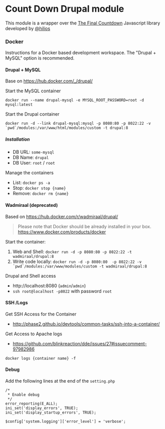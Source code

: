 # Count Down Drupal module
This module is a wrapper over the [The Final Countdown](http://hilios.github.io/jQuery.countdown/) Javascript library developed by [@hilios](https://github.com/hilios)



### Docker
Instructions for a Docker based development workspace. The "Drupal + MySQL" option is recommended.

#### Drupal + MySQL
Base on https://hub.docker.com/_/drupal/

Start the MySQL container

```
docker run --name drupal-mysql -e MYSQL_ROOT_PASSWORD=root -d mysql:latest
```

Start the Drupal container

```
docker run -d --link drupal-mysql:mysql -p 8080:80 -p 8022:22 -v `pwd`/modules:/var/www/html/modules/custom -t drupal:8
```

##### Installation

* DB URL: `some-mysql`
* DB Name: `drupal`
* DB User: `root` / `root`

Manage the containers

* List: `docker ps -a`
* Stop: `docker stop {name}`
* Remove: `docker rm {name}`

#### Wadmiraal (deprecated)
Based on https://hub.docker.com/r/wadmiraal/drupal/
> Please note that Docker should be already installed in your box. https://www.docker.com/products/docker

Start the container:

1. Web and Shell: `docker run -d -p 8080:80 -p 8022:22 -t wadmiraal/drupal:8`
2. Write code locally: ``docker run -d -p 8080:80  -p 8022:22 -v `pwd`/modules:/var/www/modules/custom -t wadmiraal/drupal:8``

Drupal and Shell access
* http://localhost:8080 (`admin`/`admin`)
* `ssh root@localhost -p8022` with password `root`


#### SSH /Logs
Get SSH Access for the Container
* http://phase2.github.io/devtools/common-tasks/ssh-into-a-container/

Get Access to Apache logs
* https://github.com/blinkreaction/dde/issues/27#issuecomment-97982986

`docker logs {container name} -f`


#### Debug
Add the following lines at the end of the `setting.php`

```
/*
 * Enable debug
 */
error_reporting(E_ALL);
ini_set('display_errors', TRUE);
ini_set('display_startup_errors', TRUE);

$config['system.logging']['error_level'] = 'verbose';
```
